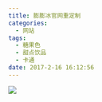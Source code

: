 ```yaml
---
title: 膨膨冰官网重定制
categories:
  - 网站
tags:
  - 糖果色
  - 甜点饮品
  - 卡通
date: 2017-2-16 16:12:56
---
```

<image src="http://wx4.sinaimg.cn/large/005YECPzly1flml3z66roj30v1bkxb2o.jpg" />